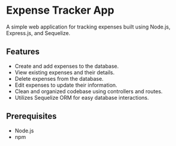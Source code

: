 # Expense Tracker App

A simple web application for tracking expenses built using Node.js, Express.js, and Sequelize.



## Features

- Create and add expenses to the database.
- View existing expenses and their details.
- Delete expenses from the database.
- Edit expenses to update their information.
- Clean and organized codebase using controllers and routes.
- Utilizes Sequelize ORM for easy database interactions.

## Prerequisites

- Node.js 
- npm 

